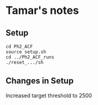 # Tamar's notes

## Setup

```shell
cd Ph2_ACF
source setup.sh
cd ../Ph2_ACF_runs
./reset_.../sh
```
## Changes in Setup
Increased target threshold to 2500